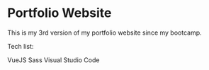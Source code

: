 # Portfolio Website

This is my 3rd version of my portfolio website since my bootcamp.

Tech list:

VueJS
Sass
Visual Studio Code

